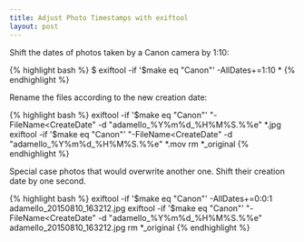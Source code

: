 ```yaml
---
title: Adjust Photo Timestamps with exiftool
layout: post
---
```


Shift the dates of photos taken by a Canon camera by 1:10:

{% highlight bash %}
  $ exiftool -if '$make eq "Canon"' -AllDates+=1:10 *
{% endhighlight %}

Rename the files according to the new creation date:

{% highlight bash %}
exiftool -if '$make eq "Canon"' "-FileName<CreateDate" -d "adamello_%Y%m%d_%H%M%S.%%e" *.jpg
exiftool -if '$make eq "Canon"' "-FileName<CreateDate" -d "adamello_%Y%m%d_%H%M%S.%%e" *.mov
rm *_original
{% endhighlight %}


Special case photos that would overwrite another one. Shift their creation date by one second.

{% highlight bash %}
exiftool -if '$make eq "Canon"' -AllDates+=0:0:1 adamello_20150810_163212.jpg
exiftool -if '$make eq "Canon"' "-FileName<CreateDate" -d "adamello_%Y%m%d_%H%M%S.%%e" adamello_20150810_163212.jpg
rm *_original
{% endhighlight %}